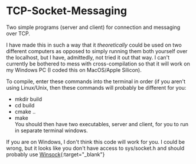 # TCP-Socket-Messaging
Two simple programs (server and client) for connection and messaging over TCP.

I have made this in such a way that it *theoretically* could be used on two different computers as opposed to simply running them both yourself over the localhost, but I have, admittedly, not tried it out that way. I can't currently be bothered to mess with cross-compilation so that it will work on my Windows PC (I coded this on MacOS/Apple Silicon). <br>

To compile, enter these commands into the terminal in order (if you aren't using Linux/Unix, then these commands will probably be different for you: <br>
- mkdir build <br>
- cd build <br>
- cmake .. <br>
- make <br>
You should then have two executables, server and client, for you to run in separate terminal windows. <br>

If you are on Windows, I don't think this code will work for you. I could be wrong, but it looks like you don't have access to sys/socket.h and should probably use [Winsock](https://learn.microsoft.com/en-us/windows/win32/winsock/windows-sockets-start-page-2?redirectedfrom=MSDN){:target="_blank"}

